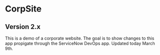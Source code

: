 # CorpSite

## Version 2.x

This is a demo of a corporate website.  The goal is to show changes to this app propigate through the ServiceNow DevOps app. Updated today March 9th.
